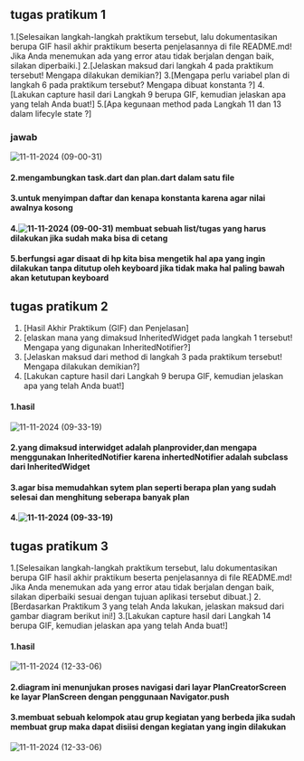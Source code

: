 ## tugas pratikum 1
1.[Selesaikan langkah-langkah praktikum tersebut, lalu dokumentasikan berupa GIF hasil akhir praktikum beserta penjelasannya di file README.md! Jika Anda menemukan ada yang error atau tidak berjalan dengan baik, silakan diperbaiki.]
2.[Jelaskan maksud dari langkah 4 pada praktikum tersebut! Mengapa dilakukan demikian?]
3.[Mengapa perlu variabel plan di langkah 6 pada praktikum tersebut? Mengapa dibuat konstanta ?]
4.[Lakukan capture hasil dari Langkah 9 berupa GIF, kemudian jelaskan apa yang telah Anda buat!]
5.[Apa kegunaan method pada Langkah 11 dan 13 dalam lifecyle state ?]
### jawab
![11-11-2024 (09-00-31)](https://github.com/user-attachments/assets/dd996083-fcdd-48db-8d37-7b043a8cc52c)
#### 2.mengambungkan task.dart dan plan.dart dalam satu file
#### 3.untuk menyimpan daftar dan kenapa konstanta karena agar nilai awalnya kosong
#### 4.![11-11-2024 (09-00-31)](https://github.com/user-attachments/assets/27777f06-4383-426f-bfc5-837323eadf57) membuat sebuah list/tugas yang harus dilakukan jika sudah maka bisa di cetang
#### 5.berfungsi agar disaat di hp kita bisa mengetik hal apa yang ingin dilakukan tanpa ditutup oleh keyboard jika tidak maka hal paling bawah akan ketutupan keyboard
## tugas pratikum 2
1. [Hasil Akhir Praktikum (GIF) dan Penjelasan]
2. [elaskan mana yang dimaksud InheritedWidget pada langkah 1 tersebut! Mengapa yang digunakan InheritedNotifier?]
3. [Jelaskan maksud dari method di langkah 3 pada praktikum tersebut! Mengapa dilakukan demikian?]
4. [Lakukan capture hasil dari Langkah 9 berupa GIF, kemudian jelaskan apa yang telah Anda buat!]


#### 1.hasil
![11-11-2024 (09-33-19)](https://github.com/user-attachments/assets/5e23211f-2f09-4407-a23a-5e5d1c49b82a)
#### 2.yang dimaksud interwidget adalah planprovider,dan mengapa menggunakan InheritedNotifier karena inhertedNotifier adalah subclass dari InheritedWidget
#### 3.agar bisa memudahkan sytem plan seperti berapa plan yang sudah selesai dan menghitung seberapa banyak plan
#### 4.![11-11-2024 (09-33-19)](https://github.com/user-attachments/assets/b598314f-2d83-435d-8a21-81cb2640f8a4) 

## tugas pratikum 3
1.[Selesaikan langkah-langkah praktikum tersebut, lalu dokumentasikan berupa GIF hasil akhir praktikum beserta penjelasannya di file README.md! Jika Anda menemukan ada yang error atau tidak berjalan dengan baik, silakan diperbaiki sesuai dengan tujuan aplikasi tersebut dibuat.]
2.[Berdasarkan Praktikum 3 yang telah Anda lakukan, jelaskan maksud dari gambar diagram berikut ini!]
3.[Lakukan capture hasil dari Langkah 14 berupa GIF, kemudian jelaskan apa yang telah Anda buat!]

#### 1.hasil
![11-11-2024 (12-33-06)](https://github.com/user-attachments/assets/614b485d-64d1-4b73-99b0-feb9a7e72e8c)
#### 2.diagram ini menunjukan proses navigasi dari layar PlanCreatorScreen ke layar PlanScreen dengan penggunaan Navigator.push
#### 3.membuat sebuah kelompok atau grup kegiatan yang berbeda jika sudah membuat grup maka dapat disiisi dengan kegiatan yang ingin dilakukan
![11-11-2024 (12-33-06)](https://github.com/user-attachments/assets/0a2ff8b8-951c-4c71-9460-fcb81830d9a5)



